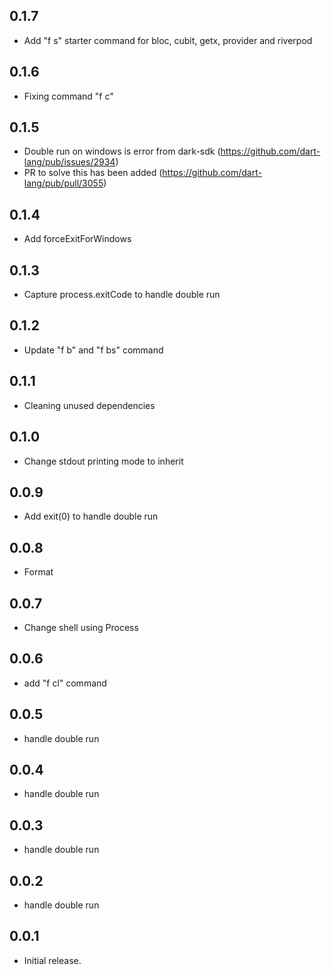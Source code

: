 ## 0.1.7

- Add "f s" starter command for bloc, cubit, getx, provider and riverpod

## 0.1.6

- Fixing command "f c"

## 0.1.5

- Double run on windows is error from dark-sdk (https://github.com/dart-lang/pub/issues/2934)
- PR to solve this has been added (https://github.com/dart-lang/pub/pull/3055)

## 0.1.4

- Add forceExitForWindows

## 0.1.3 

- Capture process.exitCode to handle double run

## 0.1.2

- Update "f b" and "f bs" command

## 0.1.1

- Cleaning unused dependencies

## 0.1.0

- Change stdout printing mode to inherit

## 0.0.9 

- Add exit(0) to handle double run

## 0.0.8

- Format

## 0.0.7 

- Change shell using Process

## 0.0.6 

- add "f cl" command

## 0.0.5

- handle double run

## 0.0.4

- handle double run

## 0.0.3

- handle double run

## 0.0.2 

- handle double run

## 0.0.1

- Initial release.